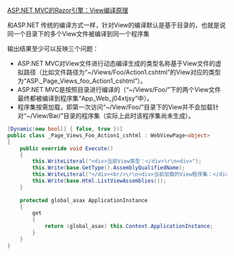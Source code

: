 ﻿[ASP.NET MVC的Razor引擎：View编译原理 ](http://www.cnblogs.com/artech/archive/2012/09/04/razor-view-engine-01.html)

和ASP.NET 传统的编译方式一样，针对View的编译默认是基于目录的，也就是说同一个目录下的多个View文件被编译到同一个程序集

输出结果至少可以反映三个问题：

* ASP.NET MVC对View文件进行动态编译生成的类型名称基于View文件的虚拟路径（比如文件路径为“~/Views/Foo/Action1.cshtml”的View对应的类型为“ASP._Page_Views_foo_Action1_cshtml”）。 
* ASP.NET MVC是按照目录进行编译的（“~/Views/Foo/”下的两个View文件最终都被编译到程序集“App_Web_j04xtjsy”中）。 
* 程序集按需加载，即第一次访问“~/View/Foo/”目录下的View并不会加载针对“~/View/Bar/”目录的程序集（实际上此时该程序集尚未生成）。 

``` C#
[Dynamic(new bool[] { false, true })]
public class _Page_Views_Foo_Action1_cshtml : WebViewPage<object>
{    
    public override void Execute()
    {
        this.WriteLiteral("<div>当前View类型：</div>\r\n<div>");
        this.Write(base.GetType().AssemblyQualifiedName);
        this.WriteLiteral("</div><br/>\r\n<div>当前加载的View程序集：</div>\r\n");
        this.Write(base.Html.ListViewAssemblies());
    }
     
    protected global_asax ApplicationInstance
    {
        get
        {
            return (global_asax) this.Context.ApplicationInstance;
        }
    }
}

```
